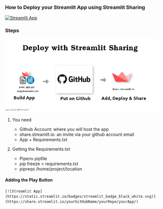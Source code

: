 ### How to Deploy your Streamlit App using Streamlit Sharing
[![Streamlit App](https://static.streamlit.io/badges/streamlit_badge_black_white.svg)](https://share.streamlit.io/jcharis/streamlit-trend-app/main/app.py)

### Steps
![](streamlit_sharing_jcharistech.png)
1. You need 
	- Github Account: where you will host the app
	- share.streamlit.io: an invite via your github account email
	- App + Requirements.txt


2. Getting the Requirements.txt
	- Pipenv  pipfile
	- pip freeze > requirements.txt
	- pipreqs /home/project/location



#### Adding the Play Button
```[![Streamlit App](https://static.streamlit.io/badges/streamlit_badge_black_white.svg)](https://share.streamlit.io/yourGitHubName/yourRepo/yourApp/)```
